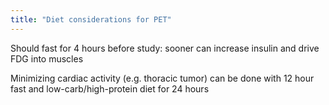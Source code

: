 ```yaml
---
title: "Diet considerations for PET"
---
```

Should fast for 4 hours before study: sooner can increase insulin and drive FDG into muscles

Minimizing cardiac activity (e.g. thoracic tumor) can be done with 12 hour fast and low-carb/high-protein diet for 24 hours

